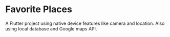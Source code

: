 # Favorite Places

A Flutter project using native device features like camera and location. Also using local database and Google maps API.
